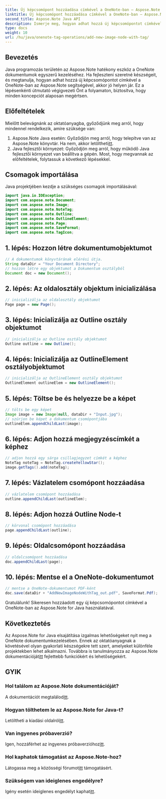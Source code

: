 ```yaml
---
title: Új képcsomópont hozzáadása címkével a OneNote-ban – Aspose.Note
linktitle: Új képcsomópont hozzáadása címkével a OneNote-ban – Aspose.Note
second_title: Aspose.Note Java API
description: Ismerje meg, hogyan adhat hozzá új képcsomópontot címkével a OneNote-ban az Aspose.Note for Java használatával. Fejlessze Java programozási készségeit könnyedén.
type: docs
weight: 10
url: /hu/java/onenote-tag-operations/add-new-image-node-with-tag/
---
```

## Bevezetés
Java programozás területén az Aspose.Note hatékony eszköz a OneNote dokumentumok egyszerű kezeléséhez. Ha fejleszteni szeretné készségeit, és megtanulja, hogyan adhat hozzá új képcsomópontot címkével a OneNote-ban az Aspose.Note segítségével, akkor jó helyen jár. Ez a lépésenkénti útmutató végigvezeti Önt a folyamaton, biztosítva, hogy minden koncepciót alaposan megértsen.
## Előfeltételek
Mielőtt belevágnánk az oktatóanyagba, győződjünk meg arról, hogy mindennel rendelkezik, amire szüksége van:
1.  Aspose.Note Java esetén: Győződjön meg arról, hogy telepítve van az Aspose.Note könyvtár. Ha nem, akkor letöltheti[itt](https://releases.aspose.com/note/java/).
2. Java fejlesztői környezet: Győződjön meg arról, hogy működő Java fejlesztői környezet van beállítva a gépén.
Most, hogy megvannak az előfeltételek, folytassuk a következő lépésekkel.
## Csomagok importálása
Java projektjében kezdje a szükséges csomagok importálásával:
```java
import java.io.IOException;
import com.aspose.note.Document;
import com.aspose.note.Image;
import com.aspose.note.NoteTag;
import com.aspose.note.Outline;
import com.aspose.note.OutlineElement;
import com.aspose.note.Page;
import com.aspose.note.SaveFormat;
import com.aspose.note.TagIcon;
```
## 1. lépés: Hozzon létre dokumentumobjektumot
```java
// A dokumentumok könyvtárának elérési útja.
String dataDir = "Your Document Directory";
// hozzon létre egy objektumot a Dokumentum osztályból
Document doc = new Document();
```
## 2. lépés: Az oldalosztály objektum inicializálása
```java
// inicializálja az oldalosztály objektumot
Page page = new Page();
```
## 3. lépés: Inicializálja az Outline osztály objektumot
```java
// inicializálja az Outline osztály objektumot
Outline outline = new Outline();
```
## 4. lépés: Inicializálja az OutlineElement osztályobjektumot
```java
// inicializálja az OutlineElement osztály objektumot
OutlineElement outlineElem = new OutlineElement();
```
## 5. lépés: Töltse be és helyezze be a képet
```java
// tölts be egy képet
Image image = new Image(null, dataDir + "Input.jpg");
// szúrjon be képet a dokumentum csomópontjába
outlineElem.appendChildLast(image);
```
## 6. lépés: Adjon hozzá megjegyzéscímkét a képhez
```java
// adjon hozzá egy sárga csillagjegyzet címkét a képhez
NoteTag noteTag = NoteTag.createYellowStar();
image.getTags().add(noteTag);
```
## 7. lépés: Vázlatelem csomópont hozzáadása
```java
// vázlatelem csomópont hozzáadása
outline.appendChildLast(outlineElem);
```
## 8. lépés: Adjon hozzá Outline Node-t
```java
// körvonal csomópont hozzáadása
page.appendChildLast(outline);
```
## 9. lépés: Oldalcsomópont hozzáadása
```java
// oldalcsomópont hozzáadása
doc.appendChildLast(page);
```
## 10. lépés: Mentse el a OneNote-dokumentumot
```java
// mentse a OneNote-dokumentumot PDF-ként
doc.save(dataDir + "AddNewImageNodeWithTag_out.pdf", SaveFormat.Pdf);
```
Gratulálunk! Sikeresen hozzáadott egy új képcsomópontot címkével a OneNote-ban az Aspose.Note for Java használatával.
## Következtetés
 Az Aspose.Note for Java elsajátítása izgalmas lehetőségeket nyit meg a OneNote dokumentumkezelésében. Ennek az oktatóanyagnak a követésével olyan gyakorlati készségekre tett szert, amelyeket különféle projektekben lehet alkalmazni. Továbbra is tanulmányozza az Aspose.Note dokumentációját[itt](https://reference.aspose.com/note/java/) fejlettebb funkciókért és lehetőségekért.
## GYIK
### Hol találom az Aspose.Note dokumentációját?
 A dokumentációt megtalálod[itt](https://reference.aspose.com/note/java/).
### Hogyan tölthetem le az Aspose.Note for Java-t?
 Letöltheti a kiadási oldalról[itt](https://releases.aspose.com/note/java/).
### Van ingyenes próbaverzió?
 Igen, hozzáférhet az ingyenes próbaverzióhoz[itt](https://releases.aspose.com/).
### Hol kaphatok támogatást az Aspose.Note-hoz?
 Látogassa meg a közösségi fórumot[itt](https://forum.aspose.com/c/note/28) támogatásért.
### Szükségem van ideiglenes engedélyre?
 Igény esetén ideiglenes engedélyt kaphat[itt](https://purchase.aspose.com/temporary-license/).